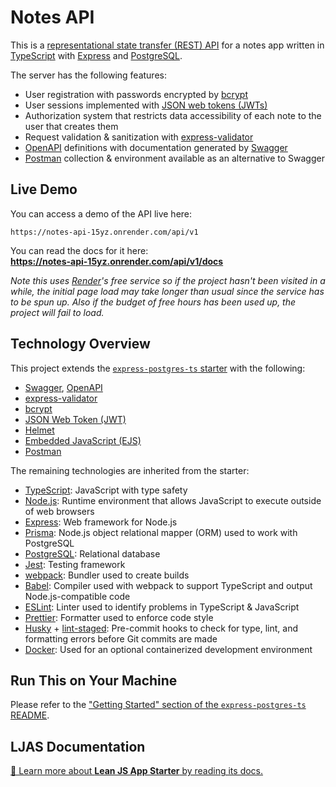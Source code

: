 # Notes API

This is a [representational state transfer (REST) API](https://en.wikipedia.org/wiki/REST) for a notes app written in [TypeScript](https://typescriptlang.org) with [Express](https://expressjs.com) and [PostgreSQL](https://postgresql.org).

The server has the following features:

-   User registration with passwords encrypted by [bcrypt](https://en.wikipedia.org/wiki/Bcrypt)
-   User sessions implemented with [JSON web tokens (JWTs)](https://en.wikipedia.org/wiki/JSON_Web_Token)
-   Authorization system that restricts data accessibility of each note to the user that creates them
-   Request validation & sanitization with [express-validator](https://express-validator.github.io)
-   [OpenAPI](https://swagger.io/specification) definitions with documentation generated by [Swagger](https://swagger.io)
-   [Postman](https://postman.com) collection & environment available as an alternative to Swagger

## Live Demo

You can access a demo of the API live here:

```
https://notes-api-15yz.onrender.com/api/v1
```

You can read the docs for it here:  
**https://notes-api-15yz.onrender.com/api/v1/docs**

_Note this uses [Render](https://render.com)'s free service so if the project hasn't been visited in a while, the initial page load may take longer than usual since the service has to be spun up. Also if the budget of free hours has been used up, the project will fail to load._

## Technology Overview

This project extends the [`express-postgres-ts` starter](https://github.com/mattlean/lean-js-app-starter/tree/master/starters/express-postgres-ts) with the following:

-   [Swagger](https://swagger.io), [OpenAPI](https://swagger.io/specification)
-   [express-validator](https://express-validator.github.io)
-   [bcrypt](https://en.wikipedia.org/wiki/Bcrypt)
-   [JSON Web Token (JWT)](https://en.wikipedia.org/wiki/JSON_Web_Token)
-   [Helmet](https://github.com/helmetjs/helmet)
-   [Embedded JavaScript (EJS)](https://ejs.co)
-   [Postman](https://postman.com)

The remaining technologies are inherited from the starter:

-   [TypeScript](https://typescriptlang.org): JavaScript with type safety
-   [Node.js](https://nodejs.org): Runtime environment that allows JavaScript to execute outside of web browsers
-   [Express](https://expressjs.com): Web framework for Node.js
-   [Prisma](https://prisma.io): Node.js object relational mapper (ORM) used to work with PostgreSQL
-   [PostgreSQL](https://postgresql.org): Relational database
-   [Jest](https://jestjs.io): Testing framework
-   [webpack](https://webpack.js.org): Bundler used to create builds
-   [Babel](https://babeljs.io): Compiler used with webpack to support TypeScript and output Node.js-compatible code
-   [ESLint](https://eslint.org): Linter used to identify problems in TypeScript & JavaScript
-   [Prettier](https://prettier.io): Formatter used to enforce code style
-   [Husky](https://typicode.github.io/husky) + [lint-staged](https://github.com/okonet/lint-staged): Pre-commit hooks to check for type, lint, and formatting errors before Git commits are made
-   [Docker](https://docker.com): Used for an optional containerized development environment

## Run This on Your Machine

Please refer to the ["Getting Started" section of the `express-postgres-ts` README](https://github.com/mattlean/lean-js-app-starter/tree/master/starters/express-postgres-ts#getting-started).

## LJAS Documentation

[📖 Learn more about **Lean JS App Starter** by reading its docs.](https://github.com/mattlean/lean-js-app-starter/tree/master/docs)

